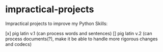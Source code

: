 # impractical-projects

Impractical projects to improve my Python Skills:

[x] pig latin v.1 (can process words and sentences)
[] pig latin v.2 (can process documents(?), make it be able to handle more rigorous changes and codecs)
